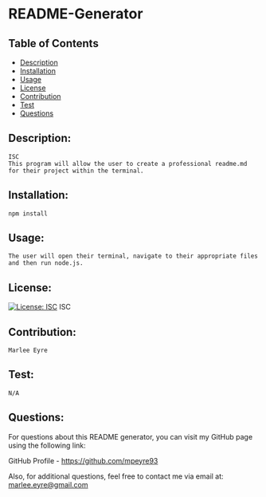 # README-Generator

  ## Table of Contents

  * [Description](#description)
  * [Installation](#installation)
  * [Usage](#usage)
  * [License](#license)
  * [Contribution](#contribution)
  * [Test](#test)
  * [Questions](#questions)

  ## Description:
    ISC
    This program will allow the user to create a professional readme.md for their project within the terminal.

  ## Installation:
    npm install

  ## Usage:
    The user will open their terminal, navigate to their appropriate files and then run node.js.

  ## License:
  [![License: ISC](https://img.shields.io/badge/License-ISC-blue.svg)](https://opensource.org/licenses/ISC)
    ISC

  ## Contribution:
    Marlee Eyre

  ## Test:
    N/A

  ## Questions:
   For questions about this README generator, you can visit my GitHub page using the following link:
  
  GitHub Profile - https://github.com/mpeyre93

  Also, for additional questions, feel free to contact me via email at: marlee.eyre@gmail.com
